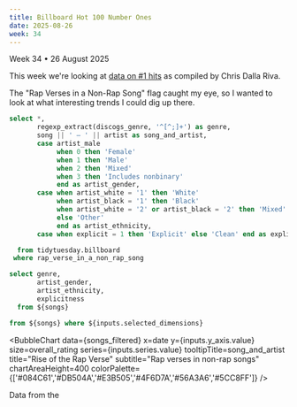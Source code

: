 ```yaml
---
title: Billboard Hot 100 Number Ones
date: 2025-08-26
week: 34
---
```


<Note>
  Week 34 • 26 August 2025
</Note>

This week we're looking at [data on #1 hits](https://github.com/rfordatascience/tidytuesday/blob/main/data/2025/2025-08-26/readme.md) as compiled by Chris Dalla Riva.

The "Rap Verses in a Non-Rap Song" flag caught my eye, so I wanted to look at what interesting trends I could dig up there.

```sql songs
select *,
       regexp_extract(discogs_genre, '^[^;]+') as genre,
       song || ' – ' || artist as song_and_artist,
       case artist_male
            when 0 then 'Female'
            when 1 then 'Male'
            when 2 then 'Mixed'
            when 3 then 'Includes nonbinary'
            end as artist_gender,
       case when artist_white = '1' then 'White'
            when artist_black = '1' then 'Black'
            when artist_white = '2' or artist_black = '2' then 'Mixed'
            else 'Other'
            end as artist_ethnicity,
       case when explicit = 1 then 'Explicit' else 'Clean' end as explicitness

  from tidytuesday.billboard
 where rap_verse_in_a_non_rap_song
```

```sql dimensions
select genre,
       artist_gender,
       artist_ethnicity,
       explicitness
  from ${songs}
```

<DimensionGrid data={dimensions} name="selected_dimensions" />

```sql songs_filtered
from ${songs} where ${inputs.selected_dimensions}
```

<Dropdown name=y_axis title="Y-Axis">
    <DropdownOption valueLabel="Front Person Age" value="front_person_age" />
    <DropdownOption valueLabel="Overall Rating" value="overall_rating" />
    <DropdownOption valueLabel="Weeks at Number One" value="weeks_at_number_one" />
</Dropdown>

<Dropdown name=series title="Series">
    <DropdownOption valueLabel="Artist Ethnicity" value="artist_ethnicity" />
    <DropdownOption valueLabel="Artist Gender" value="artist_gender" />
    <DropdownOption valueLabel="Explicitness" value="explicitness" />
    <DropdownOption valueLabel="Genre" value="genre" />
</Dropdown>

<BubbleChart
    data={songs_filtered}
    x=date
    y={inputs.y_axis.value}
    size=overall_rating
    series={inputs.series.value}
    tooltipTitle=song_and_artist
    title="Rise of the Rap Verse"
    subtitle="Rap verses in non-rap songs"
    chartAreaHeight=400
    colorPalette={['#084C61','#DB504A','#E3B505','#4F6D7A','#56A3A6','#5CC8FF']}
/>

<Note>
  Data from the <Link url="https://docs.google.com/spreadsheets/d/1j1AUgtMnjpFTz54UdXgCKZ1i4bNxFjf01ImJ-BqBEt0/edit?gid=1974823090#gid=1974823090" label="Billboard Hot 100 Number Ones Database" />
  <Info description="#1 hits between 4 August 1958 and 11 January 2025" />
</Note>
